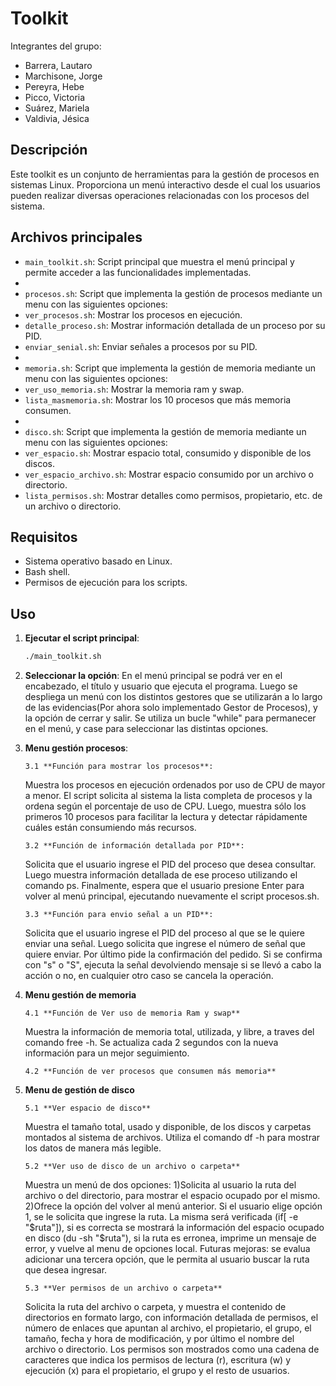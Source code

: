 # Toolkit

Integrantes del grupo:

- Barrera, Lautaro
- Marchisone, Jorge
- Pereyra, Hebe
- Picco, Victoria
- Suárez, Mariela
- Valdivia, Jésica

## Descripción

Este toolkit es un conjunto de herramientas para la gestión de procesos en sistemas Linux. Proporciona un menú interactivo desde el cual los usuarios pueden realizar diversas operaciones relacionadas con los procesos del sistema.

## Archivos principales

- `main_toolkit.sh`: Script principal que muestra el menú principal y permite acceder a las funcionalidades implementadas.
-
- `procesos.sh`: Script que implementa la gestión de procesos mediante un menu con las siguientes opciones:
- `ver_procesos.sh`: Mostrar los procesos en ejecución.
- `detalle_proceso.sh`: Mostrar información detallada de un proceso por su PID.
- `enviar_senial.sh`: Enviar señales a procesos por su PID.
-
- `memoria.sh`: Script que implementa la gestión de memoria mediante un menu con las siguientes opciones:
- `ver_uso_memoria.sh`: Mostrar la memoria ram y swap.
- `lista_masmemoria.sh`: Mostrar los 10 procesos que más memoria consumen.
-
- `disco.sh`: Script que implementa la gestión de memoria mediante un menu con las siguientes opciones:
- `ver_espacio.sh`: Mostrar espacio total, consumido y disponible de los discos.
- `ver_espacio_archivo.sh`: Mostrar espacio consumido por un archivo o directorio.
- `lista_permisos.sh`: Mostrar detalles como permisos, propietario, etc. de un archivo o directorio.

## Requisitos

- Sistema operativo basado en Linux.
- Bash shell.
- Permisos de ejecución para los scripts.

## Uso

1.  **Ejecutar el script principal**:

    ```bash
    ./main_toolkit.sh
    ```

2.  **Seleccionar la opción**:
    En el menú principal se podrá ver en el encabezado, el título y usuario que ejecuta el programa.
    Luego se despliega un menú con los distintos gestores que se utilizarán a lo largo de las evidencias(Por ahora solo implementado Gestor de Procesos), y la opción de cerrar y salir.
    Se utiliza un bucle "while" para permanecer en el menú, y case para seleccionar las distintas opciones.

3.  **Menu gestión procesos**:

        3.1 **Función para mostrar los procesos**:

    Muestra los procesos en ejecución ordenados por uso de CPU de mayor a menor. El script solicita al sistema la lista completa de procesos y la ordena según el porcentaje de uso de CPU.
    Luego, muestra sólo los primeros 10 procesos para facilitar la lectura y detectar rápidamente cuáles están consumiendo más recursos.

        3.2 **Función de información detallada por PID**:

    Solicita que el usuario ingrese el PID del proceso que desea consultar.
    Luego muestra información detallada de ese proceso utilizando el comando ps.
    Finalmente, espera que el usuario presione Enter para volver al menú principal, ejecutando nuevamente el script procesos.sh.

        3.3 **Función para envio señal a un PID**:

    Solicita que el usuario ingrese el PID del proceso al que se le quiere enviar una señal.
    Luego solicita que ingrese el número de señal que quiere enviar.
    Por último pide la confirmación del pedido. Si se confirma con "s" o "S", ejecuta la señal devolviendo mensaje si se llevó a cabo la acción o no, en cualquier otro caso se cancela la operación.

4.  **Menu gestión de memoria**

        4.1 **Función de Ver uso de memoria Ram y swap**

    Muestra la información de memoria total, utilizada, y libre, a traves del comando free -h. Se actualiza cada 2 segundos con la nueva información para un mejor seguimiento.

        4.2 **Función de ver procesos que consumen más memoria**

5.  **Menu de gestión de disco**

        5.1 **Ver espacio de disco**

    Muestra el tamaño total, usado y disponible, de los discos y carpetas montados al sistema de archivos. Utiliza el comando df -h para mostrar los datos de manera más legible.

        5.2 **Ver uso de disco de un archivo o carpeta**
    Muestra un menú de dos opciones: 1)Solicita al usuario la ruta del archivo o del directorio, para mostrar el espacio ocupado por el mismo. 2)Ofrece la opción del volver al menú anterior. 
    Si el usuario elige opción 1, se le solicita que ingrese la ruta. La misma será verificada (if[ -e "$ruta"]), si es correcta se mostrará la información del espacio ocupado en disco (du -sh "$ruta"), si la ruta es erronea, imprime un mensaje de error, y vuelve al menu de opciones local.
    Futuras mejoras: se evalua adicionar una tercera opción, que le permita al usuario buscar la ruta que desea ingresar.


        5.3 **Ver permisos de un archivo o carpeta**

    Solicita la ruta del archivo o carpeta, y muestra el contenido de directorios en formato largo, con información detallada de permisos, el número de enlaces que apuntan al archivo, el propietario, el grupo, el tamaño, fecha y hora de modificación, y por último el nombre del archivo o directorio. Los permisos son mostrados como una cadena de caracteres que indica los permisos de lectura (r), escritura (w) y ejecución (x) para el propietario, el grupo y el resto de usuarios.
